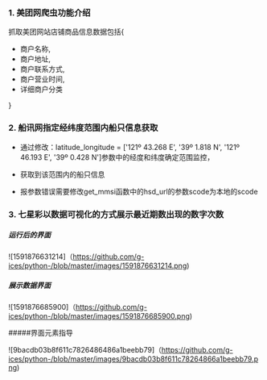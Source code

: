 ### 1. 美团网爬虫功能介绍

抓取美团网站店铺商品信息数据包括{

- 商户名称,
- 商户地址,
- 商户联系方式,
- 商户营业时间,
- 详细商户分类

}

### 2. 船讯网指定经纬度范围内船只信息获取

- 通过修改：latitude_longitude = ['121º 43.268 E', '39º 1.818 N', '121º 46.193 E', '39º 0.428 N']参数中的经度和纬度确定范围监控，

- 获取到该范围内的船只信息
- 报参数错误需要修改get_mmsi函数中的hsd_url的参数scode为本地的scode





### 3. 七星彩以数据可视化的方式展示最近期数出现的数字次数

##### 运行后的界面

![1591876631214]（https://github.com/g-ices/python-/blob/master/images/1591876631214.png)


##### 展示数据界面

![1591876685900]（https://github.com/g-ices/python-/blob/master/images/1591876685900.png)

#####界面元素指导


![9bacdb03b8f611c7826486486a1beebb79]（https://github.com/g-ices/python-/blob/master/images/9bacdb03b8f611c78264866a1beebb79.png)

